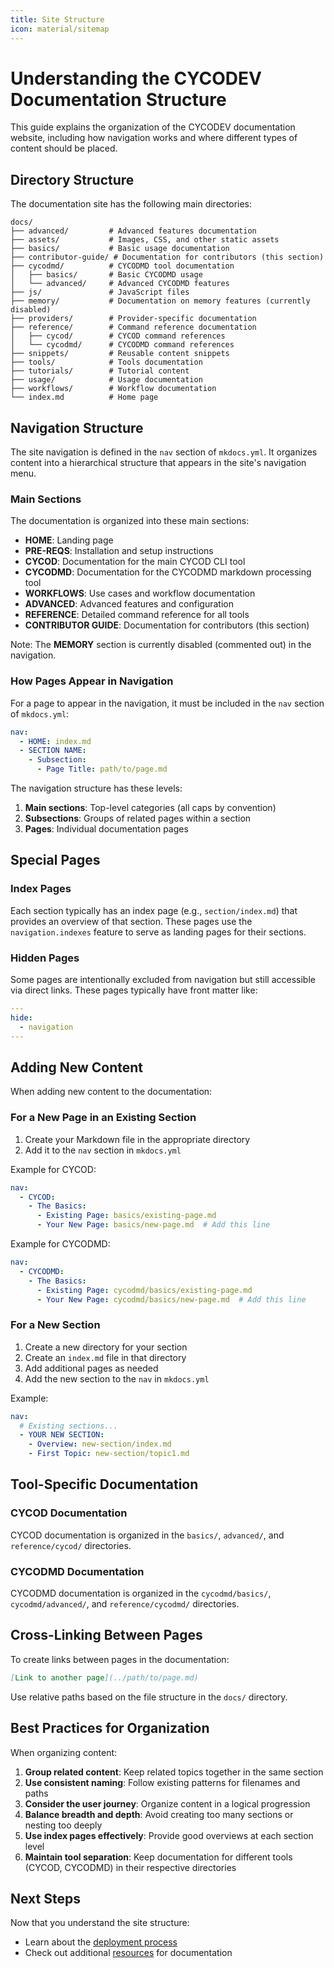 ```yaml
---
title: Site Structure
icon: material/sitemap
---
```


# Understanding the CYCODEV Documentation Structure

This guide explains the organization of the CYCODEV documentation website, including how navigation works and where different types of content should be placed.

## Directory Structure

The documentation site has the following main directories:

```
docs/
├── advanced/         # Advanced features documentation
├── assets/           # Images, CSS, and other static assets
├── basics/           # Basic usage documentation
├── contributor-guide/ # Documentation for contributors (this section)
├── cycodmd/          # CYCODMD tool documentation
│   ├── basics/       # Basic CYCODMD usage
│   └── advanced/     # Advanced CYCODMD features
├── js/               # JavaScript files
├── memory/           # Documentation on memory features (currently disabled)
├── providers/        # Provider-specific documentation
├── reference/        # Command reference documentation
│   ├── cycod/        # CYCOD command references
│   └── cycodmd/      # CYCODMD command references
├── snippets/         # Reusable content snippets
├── tools/            # Tools documentation
├── tutorials/        # Tutorial content
├── usage/            # Usage documentation
├── workflows/        # Workflow documentation
└── index.md          # Home page
```

## Navigation Structure

The site navigation is defined in the `nav` section of `mkdocs.yml`. It organizes content into a hierarchical structure that appears in the site's navigation menu.

### Main Sections

The documentation is organized into these main sections:

- **HOME**: Landing page
- **PRE-REQS**: Installation and setup instructions
- **CYCOD**: Documentation for the main CYCOD CLI tool
- **CYCODMD**: Documentation for the CYCODMD markdown processing tool
- **WORKFLOWS**: Use cases and workflow documentation
- **ADVANCED**: Advanced features and configuration
- **REFERENCE**: Detailed command reference for all tools
- **CONTRIBUTOR GUIDE**: Documentation for contributors (this section)

Note: The **MEMORY** section is currently disabled (commented out) in the navigation.

### How Pages Appear in Navigation

For a page to appear in the navigation, it must be included in the `nav` section of `mkdocs.yml`:

```yaml
nav:
  - HOME: index.md
  - SECTION NAME:
    - Subsection:
      - Page Title: path/to/page.md
```

The navigation structure has these levels:

1. **Main sections**: Top-level categories (all caps by convention)
2. **Subsections**: Groups of related pages within a section
3. **Pages**: Individual documentation pages

## Special Pages

### Index Pages

Each section typically has an index page (e.g., `section/index.md`) that provides an overview of that section. These pages use the `navigation.indexes` feature to serve as landing pages for their sections.

### Hidden Pages

Some pages are intentionally excluded from navigation but still accessible via direct links. These pages typically have front matter like:

```yaml
---
hide:
  - navigation
---
```

## Adding New Content

When adding new content to the documentation:

### For a New Page in an Existing Section

1. Create your Markdown file in the appropriate directory
2. Add it to the `nav` section in `mkdocs.yml`

Example for CYCOD:

```yaml
nav:
  - CYCOD:
    - The Basics:
      - Existing Page: basics/existing-page.md
      - Your New Page: basics/new-page.md  # Add this line
```

Example for CYCODMD:

```yaml
nav:
  - CYCODMD:
    - The Basics:
      - Existing Page: cycodmd/basics/existing-page.md
      - Your New Page: cycodmd/basics/new-page.md  # Add this line
```

### For a New Section

1. Create a new directory for your section
2. Create an `index.md` file in that directory
3. Add additional pages as needed
4. Add the new section to the `nav` in `mkdocs.yml`

Example:

```yaml
nav:
  # Existing sections...
  - YOUR NEW SECTION:
    - Overview: new-section/index.md
    - First Topic: new-section/topic1.md
```

## Tool-Specific Documentation

### CYCOD Documentation

CYCOD documentation is organized in the `basics/`, `advanced/`, and `reference/cycod/` directories.

### CYCODMD Documentation

CYCODMD documentation is organized in the `cycodmd/basics/`, `cycodmd/advanced/`, and `reference/cycodmd/` directories.

## Cross-Linking Between Pages

To create links between pages in the documentation:

```markdown
[Link to another page](../path/to/page.md)
```

Use relative paths based on the file structure in the `docs/` directory.

## Best Practices for Organization

When organizing content:

1. **Group related content**: Keep related topics together in the same section
2. **Use consistent naming**: Follow existing patterns for filenames and paths
3. **Consider the user journey**: Organize content in a logical progression
4. **Balance breadth and depth**: Avoid creating too many sections or nesting too deeply
5. **Use index pages effectively**: Provide good overviews at each section level
6. **Maintain tool separation**: Keep documentation for different tools (CYCOD, CYCODMD) in their respective directories

## Next Steps

Now that you understand the site structure:

- Learn about the [deployment process](deployment.md)
- Check out additional [resources](resources.md) for documentation